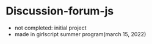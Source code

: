 # Discussion-forum-js

- not completed: initial project
- made in girlscript summer program(march 15, 2022)

